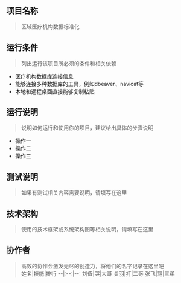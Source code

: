 ## 项目名称
> 区域医疗机构数据标准化



## 运行条件
> 列出运行该项目所必须的条件和相关依赖  
* 医疗机构数据库连接信息
* 能够连接多种数据库的工具，例如dbeaver、navicat等
* 本地和远程桌面直接能够复制粘贴



## 运行说明
> 说明如何运行和使用你的项目，建议给出具体的步骤说明
* 操作一
* 操作二
* 操作三  



## 测试说明
> 如果有测试相关内容需要说明，请填写在这里  



## 技术架构
> 使用的技术框架或系统架构图等相关说明，请填写在这里  


## 协作者
> 高效的协作会激发无尽的创造力，将他们的名字记录在这里吧  
姓名|技能|排行 
--|:--:|--: 
刘备|哭|大哥 
关羽|打|二哥 
张飞|骂|三弟 

